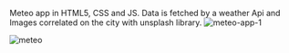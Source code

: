 Meteo app in HTML5, CSS and JS. Data is fetched by a weather Api and Images correlated on the city with unsplash library.
![meteo-app-1](https://github.com/walval24/meteo_app/assets/121091703/b1a558af-0777-4a62-ba10-74a45b01577a)

![meteo](https://github.com/walval24/meteo_app/assets/121091703/7570a9a5-3097-451a-9107-b5a51964109b)
